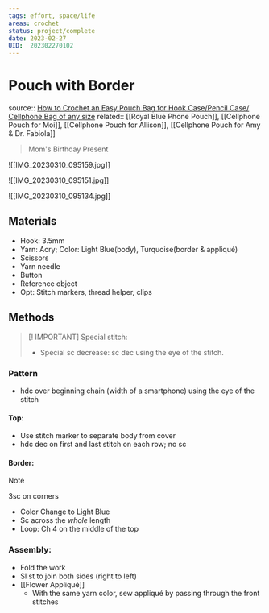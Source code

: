```yaml
---
tags: effort, space/life
areas: crochet
status: project/complete
date: 2023-02-27
UID:  202302270102
---
```


# Pouch with Border

source:: [How to Crochet an Easy Pouch Bag for Hook Case/Pencil Case/ Cellphone Bag of any size](https://youtu.be/SAROms32u1M)
related:: [[Royal Blue Phone Pouch]], [[Cellphone Pouch for Moi]], [[Cellphone Pouch for Allison]], [[Cellphone Pouch for Amy & Dr. Fabiola]]


> Mom's Birthday Present

![[IMG_20230310_095159.jpg]]

![[IMG_20230310_095151.jpg]]

![[IMG_20230310_095134.jpg]]

## Materials
- Hook: 3.5mm
- Yarn: Acry; Color: Light Blue(body), Turquoise(border & appliqué)
- Scissors
- Yarn needle
- Button
- Reference object
- Opt: Stitch markers, thread helper, clips

## Methods

> [! IMPORTANT]
> Special stitch:
> - Special sc decrease: sc dec using the eye of the stitch.


### Pattern
- hdc over beginning chain (width of a smartphone) using the eye of the stitch

#### Top:
- Use stitch marker to separate body from cover
- hdc dec on first and last stitch on each row; no sc

#### Border:
> [!NOTE]
> 3sc on corners

- Color Change to Light Blue
- Sc across the *whole* length
- Loop: Ch 4 on the middle of the top 


### Assembly:
 - Fold the work
 - Sl st to join both sides (right to left)
- [[Flower Appliqué]]
	- With the same yarn color, sew appliqué by passing through the front stitches